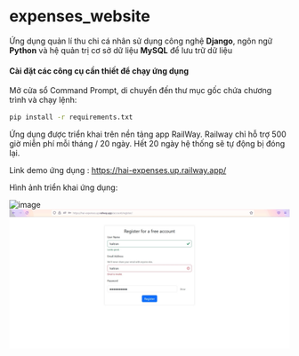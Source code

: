 # expenses_website

Ứng dụng quản lí thu chi cá nhân sử dụng công nghệ **Django**, ngôn ngữ **Python** và hệ quản trị cơ sở dữ liệu **MySQL** để lưu trữ dữ liệu

#### Cài đặt các công cụ cần thiết để chạy ứng dụng
Mở cửa sổ Command Prompt, di chuyển đến thư mục gốc chứa chương trình và chạy lệnh:
```bash
pip install -r requirements.txt
```

Ứng dụng được triển khai trên nền tảng app RailWay. Railway chỉ hỗ trợ 500 giờ miễn phí mỗi tháng / 20 ngày. Hết 20 ngày hệ thống sẽ tự động bị đóng lại.

Link demo ứng dụng : https://hai-expenses.up.railway.app/

Hình ảnh triển khai ứng dụng:

![image](https://github.com/niveqhost/expenses_website/blob/main/Screenshot%2023-01-01%233434.jpg)
![image](https://github.com/niveqhost/expenses_website/blob/main/Screenshot%202023-01-01%20233609.jpg)


